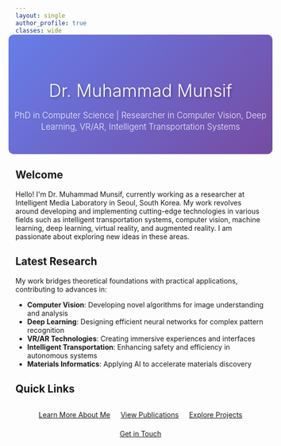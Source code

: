 ```yaml
---
layout: single
author_profile: true
classes: wide
---
```


<div class="hero-section">
  <div class="hero-content">
    <h1 class="hero-title">Dr. Muhammad Munsif</h1>
    <p class="hero-subtitle">PhD in Computer Science | Researcher in Computer Vision, Deep Learning, VR/AR, Intelligent Transportation Systems</p>
  </div>
</div>

## Welcome

Hello! I'm Dr. Muhammad Munsif, currently working as a researcher at Intelligent Media Laboratory in Seoul, South Korea. My work revolves around developing and implementing cutting-edge technologies in various fields such as intelligent transportation systems, computer vision, machine learning, deep learning, virtual reality, and augmented reality. I am passionate about exploring new ideas in these areas.

## Latest Research

My work bridges theoretical foundations with practical applications, contributing to advances in:

- **Computer Vision**: Developing novel algorithms for image understanding and analysis
- **Deep Learning**: Designing efficient neural networks for complex pattern recognition
- **VR/AR Technologies**: Creating immersive experiences and interfaces
- **Intelligent Transportation**: Enhancing safety and efficiency in autonomous systems
- **Materials Informatics**: Applying AI to accelerate materials discovery

## Quick Links

<div class="quick-links">
  <a href="/about/" class="btn btn--primary">Learn More About Me</a>
  <a href="/publications/" class="btn btn--info">View Publications</a>
  <a href="/projects/" class="btn btn--success">Explore Projects</a>
  <a href="/contact/" class="btn btn--warning">Get in Touch</a>
</div>

<style>
.hero-section {
  text-align: center;
  padding: 3em 0;
  background: linear-gradient(135deg, #667eea 0%, #764ba2 100%);
  color: white;
  margin: -2em -1em 2em -1em;
  border-radius: 10px;
}

.hero-title {
  font-size: 2.5em;
  font-weight: 300;
  margin-bottom: 0.5em;
  text-shadow: 2px 2px 4px rgba(0,0,0,0.3);
}

.hero-subtitle {
  font-size: 1.2em;
  font-weight: 300;
  opacity: 0.9;
  max-width: 800px;
  margin: 0 auto;
  line-height: 1.4;
}

.quick-links {
  display: flex;
  flex-wrap: wrap;
  gap: 1em;
  justify-content: center;
  margin-top: 2em;
}

.quick-links .btn {
  margin: 0.25em;
}

@media (max-width: 768px) {
  .hero-title {
    font-size: 2em;
  }
  
  .hero-subtitle {
    font-size: 1em;
  }
  
  .quick-links {
    flex-direction: column;
    align-items: center;
  }
  
  .quick-links .btn {
    width: 200px;
  }
}
</style>
